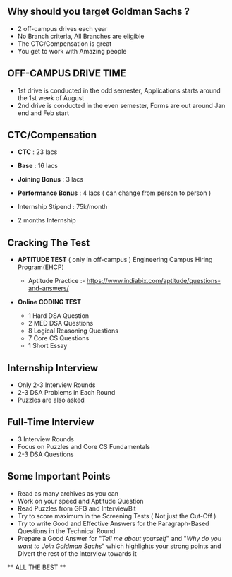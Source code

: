 ## Why should you target Goldman Sachs ?

   - 2 off-campus drives each year
   - No Branch criteria, All Branches are eligible
   - The CTC/Compensation is great
   - You get to work with Amazing people

## OFF-CAMPUS DRIVE TIME

   - 1st drive is conducted in the odd semester, Applications starts around the 1st week of August
   - 2nd drive is conducted in the even semester, Forms are out around Jan end and Feb start

## CTC/Compensation

   - **CTC** : 23 lacs
   - **Base** : 16 lacs
   - **Joining Bonus** : 3 lacs
   - **Performance Bonus** : 4 lacs ( can change from person to person )

   - Internship Stipend : 75k/month
   - 2 months Internship 

## Cracking The Test

   - **APTITUDE TEST**
     ( only in off-campus )
     Engineering Campus Hiring Program(EHCP)
     
     * Aptitude Practice :- https://www.indiabix.com/aptitude/questions-and-answers/
     
   - **Online CODING TEST**

        - 1 Hard DSA Question
        - 2 MED DSA Questions
        - 8 Logical Reasoning Questions
        - 7 Core CS Questions
        - 1 Short Essay

## Internship Interview 

   - Only 2-3 Interview Rounds
   - 2-3 DSA Problems in Each Round
   - Puzzles are also asked

## Full-Time Interview

   - 3 Interview Rounds
   - Focus on Puzzles and Core CS Fundamentals 
   - 2-3 DSA Questions

## Some Important Points

   - Read as many archives as you can
   - Work on your speed and Aptitude Question
   - Read Puzzles from GFG and InterviewBit
   - Try to score maximum in the Screening Tests ( Not just the Cut-Off )
   - Try to write Good and Effective Answers for the Paragraph-Based Questions in the Technical Round
   - Prepare a Good Answer for "*Tell me about yourself*" and "*Why do you want to Join Goldman Sachs*" which highlights your strong points and Divert the rest of the Interview towards it


   ** ALL THE BEST **
